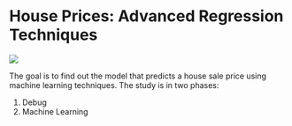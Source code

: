 # House Prices: Advanced Regression Techniques
![](https://previews.123rf.com/images/tasia12/tasia121207/tasia12120700004/14402792-houses-at-street-funny-banner-cartoon.jpg)

The goal is to find out the model that predicts a house sale price using machine learning techniques. The study is in two phases:
1. Debug 
2. Machine Learning
